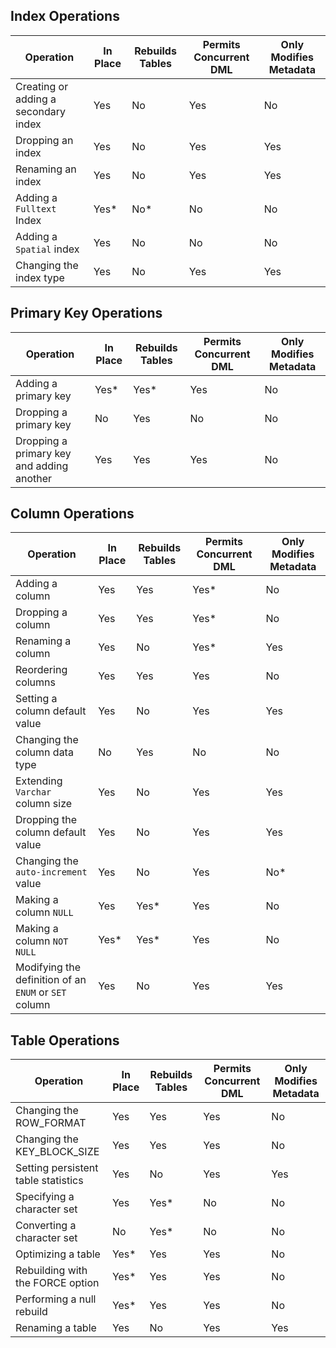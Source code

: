 ## Index Operations

| Operation | In Place | Rebuilds Tables | Permits Concurrent DML | Only Modifies Metadata |
| --- | --- | --- | --- | --- |
| Creating or adding a secondary index | Yes| No| Yes| No |
| Dropping an index | Yes | No | Yes | Yes |
| Renaming an index | Yes | No | Yes | Yes |
| Adding a `Fulltext` Index |  Yes\* | No\* | No | No |
| Adding a `Spatial` index |  Yes | No | No | No |
| Changing the index type | Yes | No | Yes | Yes |

## Primary Key Operations

| Operation | In Place | Rebuilds Tables | Permits Concurrent DML | Only Modifies Metadata |
| --- | --- | --- | --- | --- |
| Adding a primary key | Yes\* | Yes\* | Yes | No |
| Dropping a primary key | No | Yes | No | No |
| Dropping a primary key and adding another | Yes | Yes | Yes | No |

## Column Operations

| Operation | In Place | Rebuilds Tables | Permits Concurrent DML | Only Modifies Metadata |
| --- | --- | --- | --- | --- |
| Adding a column | Yes | Yes | Yes\* | No |
| Dropping a column | Yes | Yes | Yes\* | No |
| Renaming a column | Yes | No | Yes\* | Yes |
| Reordering columns | Yes | Yes | Yes | No |
| Setting a column default value | Yes | No | Yes | Yes |
| Changing the column data type | No | Yes | No | No |
| Extending `Varchar` column size | Yes | No | Yes | Yes |
| Dropping the column default value | Yes | No | Yes | Yes |
| Changing the `auto-increment` value | Yes | No | Yes | No\* |
| Making a column `NULL` | Yes | Yes\* | Yes | No |
| Making a column `NOT NULL` | Yes\* | Yes\* | Yes | No |
| Modifying the definition of an `ENUM` or `SET` column | Yes | No | Yes | Yes |

## Table Operations

| Operation | In Place | Rebuilds Tables | Permits Concurrent DML | Only Modifies Metadata |
| --- | --- | --- | --- | --- |
| Changing the ROW_FORMAT |  Yes |  Yes |  Yes | No |
| Changing the KEY_BLOCK_SIZE | Yes | Yes | Yes | No |
| Setting persistent table statistics | Yes | No | Yes | Yes |
| Specifying a character set | Yes | Yes\* | No | No |
| Converting a character set | No | Yes\* | No | No |
| Optimizing a table | Yes\* | Yes | Yes | No |
| Rebuilding with the FORCE option | Yes\* | Yes | Yes | No |
| Performing a null rebuild | Yes\* | Yes | Yes | No |
| Renaming a table | Yes | No | Yes | Yes |